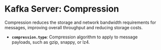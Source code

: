 # Kafka Server: Compression

Compression reduces the storage and network bandwidth requirements for messages, improving overall throughput and reducing storage costs.

- **`compression.type`**: Compression algorithm to apply to message payloads, such as gzip, snappy, or lz4.

